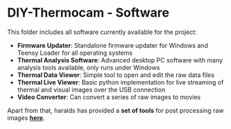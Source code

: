 # DIY-Thermocam - Software

This folder includes all software currently available for the project:

- **Firmware Updater**: Standalone firmware updater for Windows and Teensy Loader for all operating systems
- **Thermal Analysis Software**: Advanced desktop PC software with many analysis tools available, only runs under Windows
- **Thermal Data Viewer**: Simple tool to open and edit the raw data files
- **Thermal Live Viewer**: Basic python implementation for live streaming of thermal and visual images over the USB connection
- **Video Converter**: Can convert a series of raw images to movies

Apart from that, haralds has provided a **set of tools** for post processing raw images **[here](https://github.com/haraldg/thermocam-tools)**.

